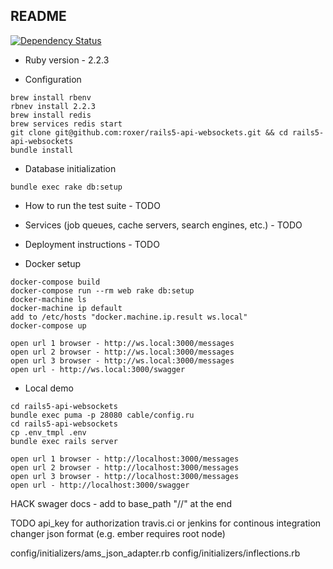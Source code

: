 ## README

[![Dependency Status](https://gemnasium.com/roxer/rails5-api-websockets.png)](https://gemnasium.com/roxer/rails5-api-websockets)

* Ruby version - 2.2.3

* Configuration

```
brew install rbenv
rbnev install 2.2.3
brew install redis
brew services redis start
git clone git@github.com:roxer/rails5-api-websockets.git && cd rails5-api-websockets
bundle install
```

* Database initialization

```
bundle exec rake db:setup
```

* How to run the test suite - TODO

* Services (job queues, cache servers, search engines, etc.) - TODO

* Deployment instructions - TODO

* Docker setup

```
docker-compose build
docker-compose run --rm web rake db:setup
docker-machine ls
docker-machine ip default
add to /etc/hosts "docker.machine.ip.result ws.local"
docker-compose up

open url 1 browser - http://ws.local:3000/messages
open url 2 browser - http://ws.local:3000/messages
open url 3 browser - http://ws.local:3000/messages
open url - http://ws.local:3000/swagger
```

* Local demo

```
cd rails5-api-websockets
bundle exec puma -p 28080 cable/config.ru
cd rails5-api-websockets
cp .env_tmpl .env
bundle exec rails server

open url 1 browser - http://localhost:3000/messages
open url 2 browser - http://localhost:3000/messages
open url 3 browser - http://localhost:3000/messages
open url - http://localhost:3000/swagger
```

HACK
swager docs - add to base_path "//" at the end

TODO
api_key for authorization
travis.ci or jenkins for continous integration
changer json format (e.g. ember requires root node)

config/initializers/ams_json_adapter.rb
config/initializers/inflections.rb


